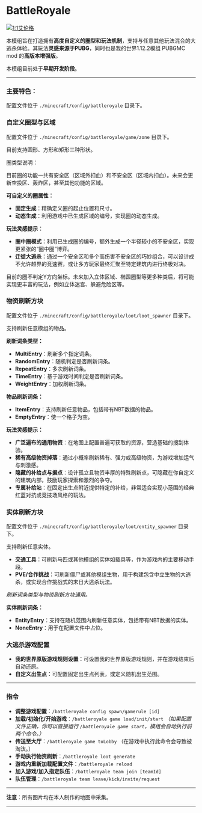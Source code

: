 # BattleRoyale
[![1:1艾伦格](pic/Erangle%20Pochinki%2016：9.png)](https://space.bilibili.com/300364311)

本模组旨在打造拥有**高度自定义的圈型和玩法机制**，支持与任意其他玩法混合的大逃杀体验。其玩法**灵感来源于PUBG**，同时也是我的世界1.12.2模组 PUBGMC mod 的**高版本增强版**。

本模组目前处于**早期开发阶段**。

---

### 主要特色：

配置文件位于 `./minecraft/config/battleroyale` 目录下。

### 自定义圈型与区域

配置文件位于 `./minecraft/config/battleroyale/game/zone` 目录下。

目前支持圆形、方形和矩形三种形状。

圈类型说明：

目前圈的功能一共有安全区（区域外扣血）和不安全区（区域内扣血）。未来会更新空投区、轰炸区，甚至其他功能的区域。

**可自定义的圈属性：**

- **固定生成**：精确定义圈的起止位置和尺寸。
- **动态生成**：利用游戏中已生成区域的编号，实现圈的动态生成。

**玩法灵感提示：**

- **圈中圈模式**：利用已生成圈的编号，额外生成一个半径较小的不安全区，实现更紧张的“圈中圈”博弈。
- **迁徙大逃杀**：通过一个安全区和多个高伤害不安全区的巧妙组合，可以设计成不允许越界的竞速赛，或让多方玩家最终汇聚至特定建筑内进行终极对决。

目前的圈不判定Y方向坐标。未来加入立体区域、椭圆圈型等更多种类后，将可能实现更丰富的玩法，例如立体迷宫、躲避危险区等。

### 物资刷新方块

配置文件位于 `./minecraft/config/battleroyale/loot/loot_spawner` 目录下。

支持刷新任意模组的物品。

**刷新词条类型：**

- **MultiEntry**：刷新多个指定词条。
- **RandomEntry**：随机判定是否刷新词条。
- **RepeatEntry**：多次刷新词条。
- **TimeEntry**：基于游戏时间判定是否刷新词条。
- **WeightEntry**：加权刷新词条。

**物品刷新词条：**

- **ItemEntry**：支持刷新任意物品，包括带有NBT数据的物品。
- **EmptyEntry**：使一个格子为空。

**玩法灵感提示：**

- **广泛遍布的通用物资**：在地图上配置普遍可获取的资源，营造基础的搜刮体验。
- **稀有高级物资掉落**：通过小概率刷新稀有、强力或高级物资，为游戏增加运气与刺激感。
- **隐藏的补给点与据点**：设计孤立且物资丰厚的特殊刷新点，可隐藏在你自定义的建筑内部，鼓励玩家探索和激烈的争夺。
- **专属补给站**：在固定出生点附近提供特定的补给，非常适合实现小范围的经典红蓝对抗或竞技场风格的玩法。

### 实体刷新方块

配置文件位于 `./minecraft/config/battleroyale/loot/entity_spawner` 目录下。

支持刷新任意实体。

- **交通工具**：可刷新马匹或其他模组的实体如载具等，作为游戏内的主要移动手段。
- **PVE/合作挑战**：可刷新僵尸或其他模组生物，用于构建包含中立生物的大逃杀，或实现合作挑战式的末日大逃杀玩法。

_刷新词条类型与物资刷新方块通用。_

**实体刷新词条：**

- **EntityEntry**：支持在随机范围内刷新任意实体，包括带有NBT数据的实体。
- **NoneEntry**：用于在配置文件中占位。

### 大逃杀游戏配置

- **我的世界原版游戏规则设置**：可设置我的世界原版游戏规则，并在游戏结束后自动还原。
- **自定义出生点**：可配置固定出生点列表，或定义随机出生范围。

---

### 指令

- **调整游戏配置**：`/battleroyale config spawn/gamerule [id]`
- **加载/初始化/开始游戏**：`/battleroyale game load/init/start` _（如果配置文件正确，你可以直接运行 `/battleroyale game start`，模组会自动执行前两个命令。）_
- **传送至大厅**：`/battleroyale game toLobby` （在游戏中执行此命令会导致被淘汰。）
- **手动执行物资刷新**：`/battleroyale loot generate`
- **游戏内重新加载配置文件**：`/battleroyale reload`
- **加入游戏/加入指定队伍**：`/battleroyale team join [teamId]`
- **队伍管理**：`/battleroyale team leave/kick/invite/request`

---

**注意**：所有图片均在本人制作的地图中采集。

---
